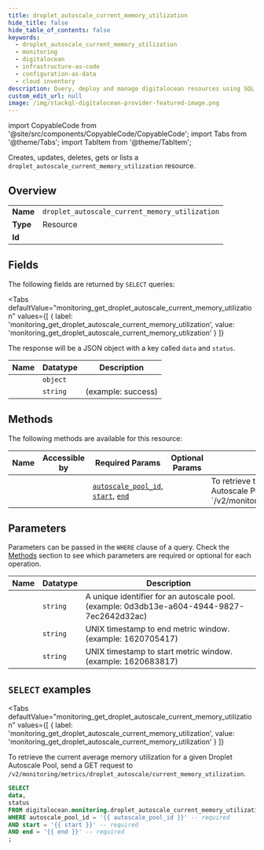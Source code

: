 ```yaml
--- 
title: droplet_autoscale_current_memory_utilization
hide_title: false
hide_table_of_contents: false
keywords:
  - droplet_autoscale_current_memory_utilization
  - monitoring
  - digitalocean
  - infrastructure-as-code
  - configuration-as-data
  - cloud inventory
description: Query, deploy and manage digitalocean resources using SQL
custom_edit_url: null
image: /img/stackql-digitalocean-provider-featured-image.png
---
```


import CopyableCode from '@site/src/components/CopyableCode/CopyableCode';
import Tabs from '@theme/Tabs';
import TabItem from '@theme/TabItem';

Creates, updates, deletes, gets or lists a <code>droplet_autoscale_current_memory_utilization</code> resource.

## Overview
<table><tbody>
<tr><td><b>Name</b></td><td><code>droplet_autoscale_current_memory_utilization</code></td></tr>
<tr><td><b>Type</b></td><td>Resource</td></tr>
<tr><td><b>Id</b></td><td><CopyableCode code="digitalocean.monitoring.droplet_autoscale_current_memory_utilization" /></td></tr>
</tbody></table>

## Fields

The following fields are returned by `SELECT` queries:

<Tabs
    defaultValue="monitoring_get_droplet_autoscale_current_memory_utilization"
    values={[
        { label: 'monitoring_get_droplet_autoscale_current_memory_utilization', value: 'monitoring_get_droplet_autoscale_current_memory_utilization' }
    ]}
>
<TabItem value="monitoring_get_droplet_autoscale_current_memory_utilization">

The response will be a JSON object with a key called `data` and `status`.

<table>
<thead>
    <tr>
    <th>Name</th>
    <th>Datatype</th>
    <th>Description</th>
    </tr>
</thead>
<tbody>
<tr>
    <td><CopyableCode code="data" /></td>
    <td><code>object</code></td>
    <td></td>
</tr>
<tr>
    <td><CopyableCode code="status" /></td>
    <td><code>string</code></td>
    <td> (example: success)</td>
</tr>
</tbody>
</table>
</TabItem>
</Tabs>

## Methods

The following methods are available for this resource:

<table>
<thead>
    <tr>
    <th>Name</th>
    <th>Accessible by</th>
    <th>Required Params</th>
    <th>Optional Params</th>
    <th>Description</th>
    </tr>
</thead>
<tbody>
<tr>
    <td><a href="#monitoring_get_droplet_autoscale_current_memory_utilization"><CopyableCode code="monitoring_get_droplet_autoscale_current_memory_utilization" /></a></td>
    <td><CopyableCode code="select" /></td>
    <td><a href="#parameter-autoscale_pool_id"><code>autoscale_pool_id</code></a>, <a href="#parameter-start"><code>start</code></a>, <a href="#parameter-end"><code>end</code></a></td>
    <td></td>
    <td>To retrieve the current average memory utilization for a given Droplet Autoscale Pool, send a GET request to `/v2/monitoring/metrics/droplet_autoscale/current_memory_utilization`.</td>
</tr>
</tbody>
</table>

## Parameters

Parameters can be passed in the `WHERE` clause of a query. Check the [Methods](#methods) section to see which parameters are required or optional for each operation.

<table>
<thead>
    <tr>
    <th>Name</th>
    <th>Datatype</th>
    <th>Description</th>
    </tr>
</thead>
<tbody>
<tr id="parameter-autoscale_pool_id">
    <td><CopyableCode code="autoscale_pool_id" /></td>
    <td><code>string</code></td>
    <td>A unique identifier for an autoscale pool. (example: 0d3db13e-a604-4944-9827-7ec2642d32ac)</td>
</tr>
<tr id="parameter-end">
    <td><CopyableCode code="end" /></td>
    <td><code>string</code></td>
    <td>UNIX timestamp to end metric window. (example: 1620705417)</td>
</tr>
<tr id="parameter-start">
    <td><CopyableCode code="start" /></td>
    <td><code>string</code></td>
    <td>UNIX timestamp to start metric window. (example: 1620683817)</td>
</tr>
</tbody>
</table>

## `SELECT` examples

<Tabs
    defaultValue="monitoring_get_droplet_autoscale_current_memory_utilization"
    values={[
        { label: 'monitoring_get_droplet_autoscale_current_memory_utilization', value: 'monitoring_get_droplet_autoscale_current_memory_utilization' }
    ]}
>
<TabItem value="monitoring_get_droplet_autoscale_current_memory_utilization">

To retrieve the current average memory utilization for a given Droplet Autoscale Pool, send a GET request to `/v2/monitoring/metrics/droplet_autoscale/current_memory_utilization`.

```sql
SELECT
data,
status
FROM digitalocean.monitoring.droplet_autoscale_current_memory_utilization
WHERE autoscale_pool_id = '{{ autoscale_pool_id }}' -- required
AND start = '{{ start }}' -- required
AND end = '{{ end }}' -- required
;
```
</TabItem>
</Tabs>
